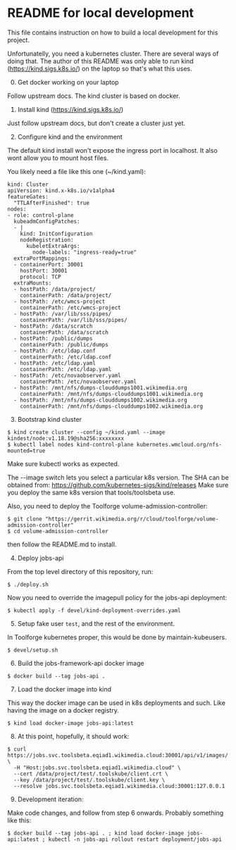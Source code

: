 # README for local development

This file contains instruction on how to build a local development for this project.

Unfortunatelly, you need a kubernetes cluster. There are several ways of doing that. The author of
this README was only able to run kind (https://kind.sigs.k8s.io/) on the laptop so that's what this
uses.

 0) Get docker working on your laptop

  Follow upstream docs. The kind cluster is based on docker.

 1) Install kind (https://kind.sigs.k8s.io/)

  Just follow upstream docs, but don't create a cluster just yet.

 2) Configure kind and the environment

  The default kind install won't expose the ingress port in localhost. It also wont allow you
  to mount host files.

  You likely need a file like this one (~/kind.yaml):

```
kind: Cluster
apiVersion: kind.x-k8s.io/v1alpha4
featureGates:
  "TTLAfterFinished": true
nodes:
- role: control-plane
  kubeadmConfigPatches:
  - |
    kind: InitConfiguration
    nodeRegistration:
      kubeletExtraArgs:
        node-labels: "ingress-ready=true"
  extraPortMappings:
  - containerPort: 30001
    hostPort: 30001
    protocol: TCP
  extraMounts:
  - hostPath: /data/project/
    containerPath: /data/project/
  - hostPath: /etc/wmcs-project
    containerPath: /etc/wmcs-project
  - hostPath: /var/lib/sss/pipes/
    containerPath: /var/lib/sss/pipes/
  - hostPath: /data/scratch
    containerPath: /data/scratch
  - hostPath: /public/dumps
    containerPath: /public/dumps
  - hostPath: /etc/ldap.conf
    containerPath: /etc/ldap.conf
  - hostPath: /etc/ldap.yaml
    containerPath: /etc/ldap.yaml
  - hostPath: /etc/novaobserver.yaml
    containerPath: /etc/novaobserver.yaml
  - hostPath: /mnt/nfs/dumps-clouddumps1001.wikimedia.org
    containerPath: /mnt/nfs/dumps-clouddumps1001.wikimedia.org
  - hostPath: /mnt/nfs/dumps-clouddumps1002.wikimedia.org
    containerPath: /mnt/nfs/dumps-clouddumps1002.wikimedia.org
```

 3) Bootstrap kind cluster

```
$ kind create cluster --config ~/kind.yaml --image kindest/node:v1.18.19@sha256:xxxxxxxx
$ kubectl label nodes kind-control-plane kubernetes.wmcloud.org/nfs-mounted=true
```

  Make sure kubectl works as expected.

  The --image switch lets you select a particular k8s version. The SHA can be obtained from:
  https://github.com/kubernetes-sigs/kind/releases
  Make sure you deploy the same k8s version that tools/toolsbeta use.

  Also, you need to deploy the Toolforge volume-admission-controller:

```
$ git clone "https://gerrit.wikimedia.org/r/cloud/toolforge/volume-admission-controller"
$ cd volume-admission-controller
```
then follow the README.md to install.

 4) Deploy jobs-api

  From the top level directory of this repository, run:

```
$ ./deploy.sh
```
  Now you need to override the imagepull policy for the jobs-api deployment:

```
$ kubectl apply -f devel/kind-deployment-overrides.yaml
```

 5) Setup fake user `test`, and the rest of the environment.

  In Toolforge kubernetes proper, this would be done by maintain-kubeusers.

```
$ devel/setup.sh
```

 6) Build the jobs-framework-api docker image

```
$ docker build --tag jobs-api .
```

 7) Load the docker image into kind

  This way the docker image can be used in k8s deployments and such. Like having the image on a
  docker registry.

```
$ kind load docker-image jobs-api:latest
```

 8) At this point, hopefully, it should work:

```
$ curl https://jobs.svc.toolsbeta.eqiad1.wikimedia.cloud:30001/api/v1/images/ \
  -H "Host:jobs.svc.toolsbeta.eqiad1.wikimedia.cloud" \
  --cert /data/project/test/.toolskube/client.crt \
  --key /data/project/test/.toolskube/client.key \
  --resolve jobs.svc.toolsbeta.eqiad1.wikimedia.cloud:30001:127.0.0.1
```

 9) Development iteration:

 Make code changes, and follow from step 6 onwards. Probably something like this:

```
$ docker build --tag jobs-api . ; kind load docker-image jobs-api:latest ; kubectl -n jobs-api rollout restart deployment/jobs-api
```
